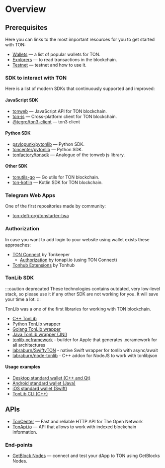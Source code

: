 # Overview


## Prerequisites

Here you can links to the most important resources for you to get started with TON:

- [Wallets](https://ton.org/wallets) — a list of popular wallets for TON.
- [Explorers](https://ton.app/explorers) — to read transactions in the blockchain.
- [Testnet](/develop/smart-contracts/environment/testnet) — testnet and how to use it.


### SDK to interact with TON

Here is a list of modern SDKs that continuously supported and improved:

#### JavaScript SDK

* [tonweb](https://github.com/toncenter/tonweb) — JavaScript API for TON blockchain.
* [ton-js](https://github.com/tonwhales/ton) — Cross-platform client for TON blockchain.
* [@tegro/ton3-client](https://github.com/TegroTON/ton3-client) — ton3 client

#### Python SDK

* [psylopunk/pytonlib](https://github.com/psylopunk/pytonlib) — Python SDK.
* [toncenter/pytonlib](https://github.com/toncenter/pytonlib) — Python SDK.
* [tonfactory/tonsdk](https://github.com/tonfactory/tonsdk) — Analogue of the tonweb js library.

#### Other SDK

* [tonutils-go](https://github.com/xssnick/tonutils-go) — Go utils for TON blockchain.
* [ton-kotlin](https://github.com/andreypfau/ton-kotlin) — Kotlin SDK for TON blockchain.

### Telegram Web Apps

One of the first repositories made by community:
* [ton-defi-org/tonstarter-twa](https://github.com/ton-defi-org/tonstarter-twa)

### Authorization

In case you want to add login to your website using wallet exists these approaches:

* [TON Connect](https://github.com/tonkeeper/ton-connect/blob/main/TonConnectSpecification.md) by Tonkeeper
  * [Authorization](https://tonapi.io/docs#authorization) by tonapi.io (using TON Connect)
* [Tonhub Extensions](https://developers.tonhub.com/docs/apps) by Tonhub


### TonLib SDK

:::caution deprecated
These technologies contains outdated, very low-level stack, so please use it if any other SDK are not working for you. It will save your time a lot.
:::

TonLib was a one of the first libraries for working with TON blockchain.

* [C++ TonLib](https://github.com/ton-blockchain/ton/tree/master/example/cpp)
* [Python TonLib wrapper](https://github.com/toncenter/pytonlib)
* [Golang TonLib wrapper](https://github.com/ton-blockchain/tonlib-go)
* [Java TonLib wrapper (JNI)](https://github.com/ton-blockchain/tonlib-java)
* [tonlib-xcframework](https://github.com/labraburn/tonlib-xcframework) - builder for Apple that generates .xcramework for all architectures
* [labraburn/SwiftyTON](https://github.com/labraburn/SwiftyTON) - native Swift wrapper for tonlib with async/await
* [labraburn/node-tonlib](https://github.com/labraburn/node-tonlib) - C++ addon for NodeJS to work with tonlibjson

#### Usage examples

* [Desktop standard wallet (C++ and Qt)](https://github.com/ton-blockchain/wallet-desktop)
* [Android standard wallet (Java)](https://github.com/ton-blockchain/wallet-android)
* [iOS standard wallet (Swift)](https://github.com/ton-blockchain/wallet-ios)
* [TonLib CLI (C++)](https://github.com/ton-blockchain/ton/blob/master/tonlib/tonlib/tonlib-cli.cpp)



## APIs

* [TonCenter](https://toncenter.com/) — Fast and reliable HTTP API for The Open Network
* [TonApi.io](https://tonapi.io/) — API that allows to work with indexed blockchain information.

### End-points  

* [GetBlock Nodes](https://getblock.io/nodes/ton/) — connect and test your dApp to TON using GetBlocks Nodes.
